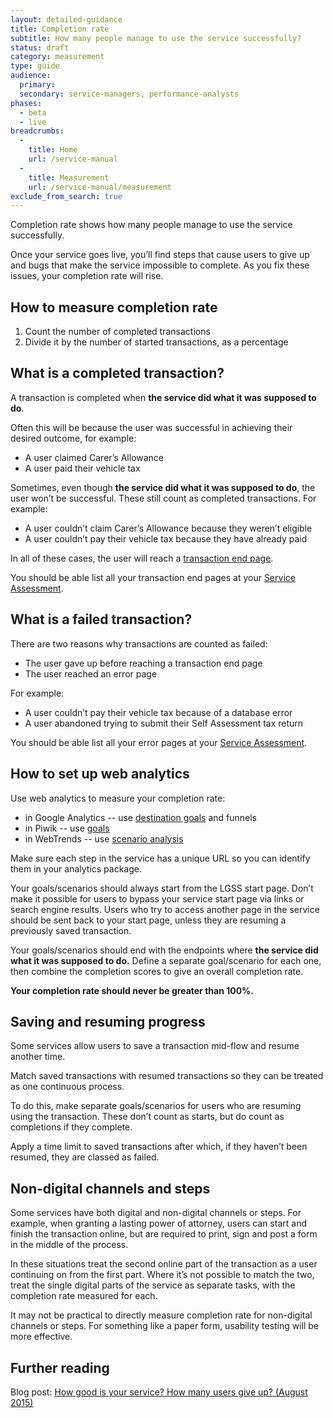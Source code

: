 ```yaml
---
layout: detailed-guidance
title: Completion rate
subtitle: How many people manage to use the service successfully?
status: draft
category: measurement
type: guide
audience:
  primary:
  secondary: service-managers, performance-analysts
phases:
  - beta
  - live
breadcrumbs:
  -
    title: Home
    url: /service-manual
  -
    title: Measurement
    url: /service-manual/measurement
exclude_from_search: true
---
```


Completion rate shows how many people manage to use the service successfully.

Once your service goes live, you’ll find steps that cause users to give up and bugs that make the service impossible to complete. As you fix these issues, your completion rate will rise.

## How to measure completion rate

1. Count the number of completed transactions
2. Divide it by the number of started transactions, as a percentage

## What is a completed transaction?

A transaction is completed when **the service did what it was supposed to do**.

Often this will be because the user was successful in achieving their desired outcome, for example:

* A user claimed Carer’s Allowance
* A user paid their vehicle tax

Sometimes, even though **the service did what it was supposed to do**, the user won’t be successful. These still count as completed transactions. For example:

* A user couldn’t claim Carer’s Allowance because they weren’t eligible
* A user couldn’t pay their vehicle tax because they have already paid

In all of these cases, the user will reach a [transaction end page](https://designpatterns.hackpad.com/Transaction-end-pages-xkOPGx6R1iM).

You should be able list all your transaction end pages at your [Service Assessment](https://www.gov.uk/service-manual/digital-by-default/assessments-at-gds.html).

## What is a failed transaction?

There are two reasons why transactions are counted as failed:

* The user gave up before reaching a transaction end page
* The user reached an error page

For example:

* A user couldn’t pay their vehicle tax because of a database error
* A user abandoned trying to submit their Self Assessment tax return

You should be able list all your error pages at your [Service Assessment](https://www.gov.uk/service-manual/digital-by-default/assessments-at-gds.html).

## How to set up web analytics

Use web analytics to measure your completion rate:

* in Google Analytics -- use [destination goals](https://support.google.com/analytics/answer/1116091) and funnels
* in Piwik -- use [goals](http://piwik.org/docs/tracking-goals-web-analytics/)
* in WebTrends -- use [scenario analysis](http://help.webtrends.com/en/analytics10/#configuring_scenario_analysis.html)

Make sure each step in the service has a unique URL so you can identify them in your analytics package.

Your goals/scenarios should always start from the LGSS start page. Don’t make it possible for users to bypass your service start page via links or search engine results. Users who try to access another page in the service should be sent back to your start page, unless they are resuming a previously saved transaction.

Your goals/scenarios should end with the endpoints where **the service did what it was supposed to do.** Define a separate goal/scenario for each one, then combine the completion scores to give an overall completion rate.

**Your completion rate should never be greater than 100%.**

## Saving and resuming progress

Some services allow users to save a transaction mid-flow and resume another time.

Match saved transactions with resumed transactions so they can be treated as one continuous process.

To do this, make separate goals/scenarios for users who are resuming using the transaction. These don’t count as starts, but do count as completions if they complete.

Apply a time limit to saved transactions after which, if they haven’t been resumed, they are classed as failed.

## Non-digital channels and steps

Some services have both digital and non-digital channels or steps. For example, when granting a lasting power of attorney, users can start and finish the transaction online, but are required to print, sign and post a form in the middle of the process.

In these situations treat the second online part of the transaction as a user continuing on from the first part. Where it’s not possible to match the two, treat the single digital parts of the service as separate tasks, with the completion rate measured for each.

It may not be practical to directly measure completion rate for non-digital channels or steps. For something like a paper form, usability testing will be more effective.

## Further reading

Blog post: [How good is your service? How many users give up? (August 2015)](https://designnotes.blog.gov.uk/2015/08/13/how-good-is-your-service-how-many-users-give-up/)
